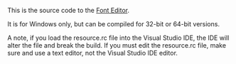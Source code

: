 This is the source code to the [Font Editor](http://www.fysnet.net/fontedit/index.htm).

It is for Windows only, but can be compiled for 32-bit or 64-bit versions.

A note, if you load the resource.rc file into the Visual Studio IDE, the IDE will alter
the file and break the build.  If you must edit the resource.rc file, make sure and use
a text editor, not the Visual Studio IDE editor.